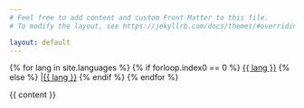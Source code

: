 ```yaml
---
# Feel free to add content and custom Front Matter to this file.
# To modify the layout, see https://jekyllrb.com/docs/themes/#overriding-theme-defaults

layout: default
---
```

{% for lang in site.languages %}
  {% if forloop.index0 == 0 %}
    <a href="{{ page.url }}" class="footer__link">{{ lang }}</a>
  {% else %}
    |<a href="/{{ lang }}{{ page.url }}" class="footer__link">{{ lang }}</a>
  {% endif %}
{% endfor %}

<!DOCTYPE html>
<html>
<head>
    <!-- Tu código de encabezado aquí -->
</head>
<body>
    <!-- Contenido de la página de inicio -->
     {{ content }}
</body>
</html>
